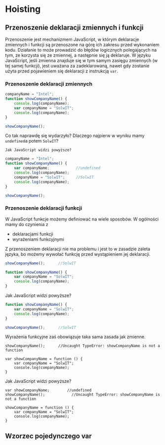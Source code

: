 # Hoisting

## Przenoszenie deklaracji zmiennych i funkcji

Przenoszenie  jest mechanizmem JavaScript, w którym deklaracje zmiennych i  funkcji są przenoszone na górę ich zakresu przed wykonaniem kodu. Działanie to może prowadzić do błędów logicznych polegających na tym, ze korzysta się ze zmiennej, a następnie  się  ją deklaruje.  W języku JavaScript, jeśli zmienna znajduje się w tym samym zasięgu zmiennych \(w tej samej funkcji\), jest uważana za zadeklarowaną, nawet gdy zostanie użyta przed pojawieniem się  deklaracji z instrukcją `var`.

### Przenoszenie deklaracji zmiennych

```js
companyName = "Intel";
function showCompanyName() {
    console.log(companyName);
    var companyName = "SolwIT";
    console.log(companyName);
}

showCompanyName();
```

Co tak naprawdę się wydarzyło?  Dlaczego najpierw w wyniku mamy `undefined`a potem `SolwIT`?

```
Jak JavaScript widzi powyższe?
```

```js
companyName = "Intel";
function showCompanyName() {
    var companyName;            //undefined
    console.log(companyName);
    companyName = "SolwIT";     //SolwIT
    console.log(companyName);
}

showCompanyName();
```

### Przenoszenie deklaracji funkcji

W JavaScript funkcje możemy definiować na wiele sposobów. W ogólności mamy do czynienia z 

* deklaracjami funkcji
* wyrażeniami funkcyjnymi

Z przenoszeniem deklaracji nie ma problemu i jest to w zasadzie zaleta języka, bo możemy wywołać funkcję przed wystąpieniem jej deklaracji.

```js
showCompanyName();      //SolwIT

function showCompanyName() {
    var companyName = "SolwIT";
    console.log(companyName);
}
```

Jak JavaScript widzi powyższe?

```js
function showCompanyName() {
    var companyName = "SolwIT";
    console.log(companyName);
}

showCompanyName();      //SolwIT
```

Wyrażenia funkcyjne zaś obowiązuje taka sama zasada jak zmienne.

```
showCompanyName();      //Uncaught TypeError: showCompanyName is not a function

var showCompanyName = function () {
    var companyName = "SolwIT";
    console.log(companyName);
}

```

Jak JavaScript widzi powyższe?

```
var showCompanyName;        //undefined
showCompanyName();            //Uncaught TypeError: showCompanyName is not a function

showCompanyName = function () {
    var companyName = "SolwIT";
    console.log(companyName);
}
```

## Wzorzec pojedynczego var



